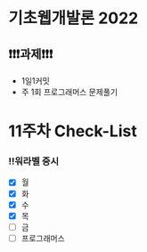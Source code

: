 # 기초웹개발론 2022

## ❗❗❗과제❗❗❗

- 1일1커밋
- 주 1회 프로그래머스 문제풀기

# 11주차 Check-List

### ‼️워라벨 중시

- [x] 월
- [x] 화
- [x] 수
- [x] 목
- [ ] 금
- [ ] 프로그래머스
